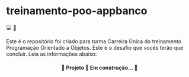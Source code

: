 # treinamento-poo-appbanco
:computer: :blue_book: 

Este é o repositório foi criado para turma Carreira Única do treinamento Programação Orientado a Objetos. Este é o desafio que vocês terão que concluir. Leia as informações abaixo:

 
 <h4 align="center"> 
	🚧  Projeto 🚀 Em construção...  🚧
 </h4>
 
 

